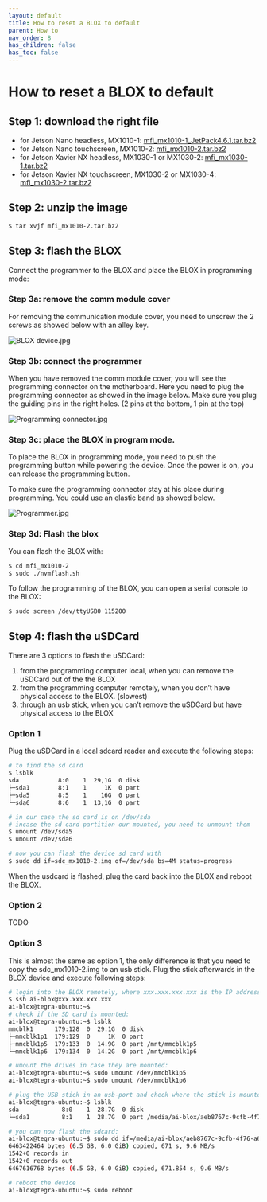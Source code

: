 ```yaml
---
layout: default
title: How to reset a BLOX to default
parent: How to
nav_order: 8
has_children: false
has_toc: false
---
```


# How to reset a BLOX to default



## Step 1: download the right file

- for Jetson Nano headless, MX1010-1: [mfi_mx1010-1_JetPack4.6.1.tar.bz2](https://downloads-ai-blox.s3.eu-central-1.amazonaws.com/mfi_mx1010-1_Jetpack4.6.1.tar.bz2)
- for Jetson Nano touchscreen, MX1010-2: [mfi_mx1010-2.tar.bz2](https://downloads-ai-blox.s3.eu-central-1.amazonaws.com/mfi_mx1010-2.tar.bz2)
- for Jetson Xavier NX headless, MX1030-1 or MX1030-2: [mfi_mx1030-1.tar.bz2](https://downloads-ai-blox.s3.eu-central-1.amazonaws.com/mfi_mx1030-1.tar.bz2)
- for Jetson Xavier NX touchscreen, MX1030-2 or MX1030-4: [mfi_mx1030-2.tar.bz2](https://downloads-ai-blox.s3.eu-central-1.amazonaws.com/mfi_mx1030-2.tar.bz2)

## Step 2: unzip the image

```bash
$ tar xvjf mfi_mx1010-2.tar.bz2
```

## Step 3: flash the BLOX

Connect the programmer to the BLOX and place the BLOX in programming mode:

### Step 3a: remove the comm module cover

For removing the communication module cover, you need to unscrew the 2 screws as showed below with an alley key.

![BLOX device.jpg](/assets/images/pages/how-to/1/BLOX_device.jpg)

### Step 3b: connect the programmer

When you have removed the comm module cover, you will see the programming connector on the motherboard. Here you need to plug the programming connector as showed in the image below. Make sure you plug the guiding pins in the right holes. (2 pins at tho bottom, 1 pin at the top)

![Programming connector.jpg](/assets/images/pages/how-to/1/Programming_connector.jpg)

### Step 3c: place the BLOX in program mode.

To place the BLOX in programming mode, you need to push the programming button while powering the device. Once the power is on, you can release the programming button.

To make sure the programming connector stay at his place during programming. You could use an elastic band as showed below.

![Programmer.jpg](/assets/images/pages/how-to/1/Programmer.jpg)

### Step 3d: Flash the blox

You can flash the BLOX with:

```bash
$ cd mfi_mx1010-2
$ sudo ./nvmflash.sh
```

To follow the programming of the BLOX, you can open a serial console to the BLOX:

```bash
$ sudo screen /dev/ttyUSB0 115200
```

## Step 4: flash the uSDCard

There are 3 options to flash the uSDCard:

1. from the programming computer local, when you can remove the uSDCard out of the the BLOX
2. from the programming computer remotely, when you don’t have physical access to the BLOX. (slowest)
3. through an usb stick, when you can’t remove the uSDCard but have physical access to the BLOX

### Option 1

Plug the uSDCard in a local sdcard reader and execute the following steps:

```bash
# to find the sd card
$ lsblk 
sda           8:0    1  29,1G  0 disk 
├─sda1        8:1    1     1K  0 part 
├─sda5        8:5    1    16G  0 part 
└─sda6        8:6    1  13,1G  0 part

# in our case the sd card is on /dev/sda
# incase the sd card partition our mounted, you need to unmount them
$ umount /dev/sda5
$ umount /dev/sda6

# now you can flash the device sd card with
$ sudo dd if=sdc_mx1010-2.img of=/dev/sda bs=4M status=progress
```

When the usdcard is flashed, plug the card back into the BLOX and reboot the BLOX.

### Option 2

TODO

### Option 3

This is almost the same as option 1, the only difference is that you need to copy the sdc_mx1010-2.img to an usb stick. Plug the stick afterwards in the BLOX device and execute following steps:

```bash
# login into the BLOX remotely, where xxx.xxx.xxx.xxx is the IP address of the BLOX:
$ ssh ai-blox@xxx.xxx.xxx.xxx
ai-blox@tegra-ubuntu:~$ 
# check if the SD card is mounted:
ai-blox@tegra-ubuntu:~$ lsblk
mmcblk1      179:128  0  29.1G  0 disk 
├─mmcblk1p1  179:129  0     1K  0 part 
├─mmcblk1p5  179:133  0  14.9G  0 part /mnt/mmcblk1p5
└─mmcblk1p6  179:134  0  14.2G  0 part /mnt/mmcblk1p6

# umount the drives in case they are mounted:
ai-blox@tegra-ubuntu:~$ sudo umount /dev/mmcblk1p5
ai-blox@tegra-ubuntu:~$ sudo umount /dev/mmcblk1p6

# plug the USB stick in an usb-port and check where the stick is mounted:
ai-blox@tegra-ubuntu:~$ lsblk
sda            8:0    1  28.7G  0 disk 
└─sda1         8:1    1  28.7G  0 part /media/ai-blox/aeb8767c-9cfb-4f76-a6fd-e4f62922c043

# you can now flash the sdcard:
ai-blox@tegra-ubuntu:~$ sudo dd if=/media/ai-blox/aeb8767c-9cfb-4f76-a6fd-e4f62922c043/sdc_mx1010-2.img of=/dev/sda bs=4M status=progress
6463422464 bytes (6.5 GB, 6.0 GiB) copied, 671 s, 9.6 MB/s 
1542+0 records in
1542+0 records out
6467616768 bytes (6.5 GB, 6.0 GiB) copied, 671.854 s, 9.6 MB/s

# reboot the device
ai-blox@tegra-ubuntu:~$ sudo reboot
```
